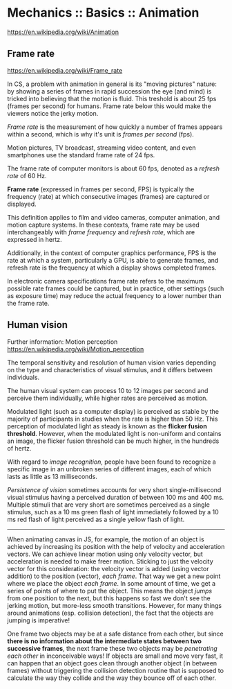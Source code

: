 # Mechanics :: Basics :: Animation

https://en.wikipedia.org/wiki/Animation

## Frame rate

https://en.wikipedia.org/wiki/Frame_rate

In CS, a problem with animation in general is its "moving pictures" nature: by showing a series of frames in rapid succession the eye (and mind) is tricked into believing that the motion is fluid. This treshold is about 25 fps (frames per second) for humans. Frame rate below this would make the viewers notice the jerky motion.

*Frame rate* is the measurement of how quickly a number of frames appears within a second, which is why it's unit is *frames per second* (fps).

Motion pictures, TV broadcast, streaming video content, and even smartphones use the standard frame rate of 24 fps.

The frame rate of computer monitors is about 60 fps, denoted as a *refresh rate* of 60 Hz.

**Frame rate** (expressed in frames per second, FPS) is typically the frequency (rate) at which consecutive images (frames) are captured or displayed.

This definition applies to film and video cameras, computer animation, and motion capture systems. In these contexts, frame rate may be used interchangeably with *frame frequency* and *refresh rate*, which are expressed in hertz.

Additionally, in the context of computer graphics performance, FPS is the rate at which a system, particularly a GPU, is able to generate frames, and refresh rate is the frequency at which a display shows completed frames.

In electronic camera specifications frame rate refers to the maximum possible rate frames could be captured, but in practice, other settings (such as exposure time) may reduce the actual frequency to a lower number than the frame rate.

## Human vision

Further information: Motion perception
https://en.wikipedia.org/wiki/Motion_perception

The temporal sensitivity and resolution of human vision varies depending on the type and characteristics of visual stimulus, and it differs between individuals.

The human visual system can process 10 to 12 images per second and perceive them individually, while higher rates are perceived as motion.

Modulated light (such as a computer display) is perceived as stable by the majority of participants in studies when the rate is higher than 50 Hz. This perception of modulated light as steady is known as the **flicker fusion threshold**. However, when the modulated light is non-uniform and contains an image, the flicker fusion threshold can be much higher, in the hundreds of hertz.

With regard to *image recognition*, people have been found to recognize a specific image in an unbroken series of different images, each of which lasts as little as 13 milliseconds.

*Persistence of vision* sometimes accounts for very short single-millisecond visual stimulus having a perceived duration of between 100 ms and 400 ms. Multiple stimuli that are very short are sometimes perceived as a single stimulus, such as a 10 ms green flash of light immediately followed by a 10 ms red flash of light perceived as a single yellow flash of light.


---


When animating canvas in JS, for example, the motion of an object is achieved by increasing its position with the help of velocity and acceleration vectors. We can achieve linear motion using only velocity vector, but acceleration is needed to make freer motion. Sticking to just the velocity vector for this consideration: the velocity vector is added (using vector addition) to the position (vector), *each frame*. That way we get a new point where we place the object *each frame*. In some amount of time, we get a series of points of where to put the object. This means the object *jumps* from one position to the next, but this happens so fast we don't see the jerking motion, but more-less smooth transitions. However, for many things around animations (esp. collision detection), the fact that the objects are jumping is imperative!

One frame two objects may be at a safe distance from each other, but since **there is no information about the intermediate states between two successive frames**, the next frame these two objects may be *penetrating each other* in inconceivable ways! If objects are small and move very fast, it can happen that an object goes clean through another object (in between frames) without triggering the collision detection routine that is supposed to calculate the way they collide and the way they bounce off of each other.
